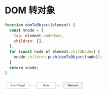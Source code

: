 # DOM 转对象

```js
function domToObject(element) {
  const vnode = {
    tag: element.nodeName,
    children: [],
  };
  for (const node of element.childNodes) {
    vnode.children.push(domToObject(node));
  }
  return vnode;
}
```

<img src="./assets/element-inheritance.png" width="50%" />
